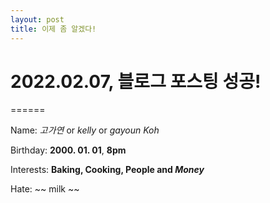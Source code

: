 ```yaml
---
layout: post
title: 이제 좀 알겠다!
---
```

# 2022.02.07, 블로그 포스팅 성공!
======

Name: *고가연* or _kelly_ or *gayoun Koh*

Birthday: **2000. 01. 01**, __8pm__

Interests: **Baking, Cooking, People and _Money_**

Hate: ~~ milk ~~


